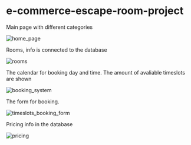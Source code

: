 # e-commerce-escape-room-project


 Main page with different categories

![home_page](https://user-images.githubusercontent.com/96831988/186158262-0dbcf09b-29eb-4907-bc95-9c80b67d6566.png)

Rooms, info is connected to the database

![rooms](https://user-images.githubusercontent.com/96831988/186158835-39bdb46a-4343-425f-b65e-5b662a961feb.png)

The calendar for booking day and time. The amount of avaliable timeslots are shown

![booking_system](https://user-images.githubusercontent.com/96831988/186158855-54a0fb36-5fb2-4aa9-b6b8-01362c1031bb.png)

The form for booking.

![timeslots_booking_form](https://user-images.githubusercontent.com/96831988/186159050-ba40dd33-c727-419d-bc47-a4b386e8fc6e.png)

Pricing info in the database

![pricing](https://user-images.githubusercontent.com/96831988/186159260-29d5e624-e053-448a-8f22-08754c84996f.png)


